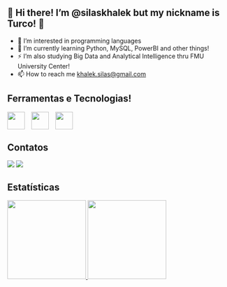 ## 🤘 Hi there! I’m @silaskhalek but my nickname is Turco! 🤘

- 👀 I’m interested in programming languages
- 🌱 I’m currently learning Python, MySQL, PowerBI and other things!
- ⚡ I’m also studying Big Data and Analytical Intelligence thru FMU University Center!
- 📫 How to reach me khalek.silas@gmail.com

## Ferramentas e Tecnologias! 
<div style="display: flex; gap: 15px;">
  <img src="https://cdn.jsdelivr.net/gh/devicons/devicon@latest/icons/python/python-original-wordmark.svg" width="40" height="40"/>
  <img src="https://cdn.jsdelivr.net/gh/devicons/devicon@latest/icons/mysql/mysql-original.svg" width="40" height="40"/>
  <img src="https://cdn.jsdelivr.net/gh/devicons/devicon@latest/icons/amazonwebservices/amazonwebservices-original-wordmark.svg" width="40" height="40"/> 
  
</div>


## Contatos
<div>

<a href = "mailto:khalek.silas@gmail.com"><img loading="lazy" src="https://img.shields.io/badge/Gmail-D14836?style=for-the-badge&logo=gmail&logoColor=white" target="_blank"></a>
<a href="https://www.linkedin.com/in/silas-abdul-khalek-9b0974172/" target="_blank"><img loading="lazy" src="https://img.shields.io/badge/-LinkedIn-%230077B5?style=for-the-badge&logo=linkedin&logoColor=white" target="_blank"></a>   
</div>

## Estatísticas
<div>
<a href="https://github.com/silaskhalek">
<img loading="lazy" height="180em" src="https://github-readme-stats.vercel.app/api/top-langs/?username=silaskhalek&layout=compact&langs_count=7&theme=dracula"/>
<img loading="lazy" height="180em" src="https://github-readme-stats.vercel.app/api?username=silaskhalek&show_icons=true&theme=dracula&include_all_commits=true&count_private=true"/>
</div>


  
          
          
          
